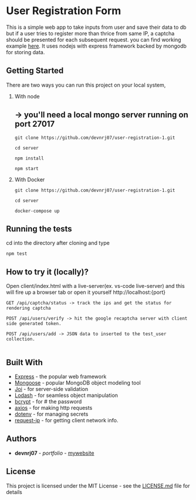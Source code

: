 # User Registration Form

This is a simple web app to take inputs from user and save their data to db but 
if a user tries to register more than thrice from same IP, a captcha should be presented for each subsequent request.
you can find working example [here]().
It uses nodejs with express framework backed by mongodb for storing data.

## Getting Started

There are two ways you can run this project on your local system,
1. With node

     -> you'll need a local mongo server running on port 27017
   -
   `git clone https://github.com/devnrj07/user-registration-1.git`

    `cd server`

     `npm install`

     `npm start`
2. With Docker 

    `git clone https://github.com/devnrj07/user-registration-1.git`

    `cd server`

    `docker-compose up`

## Running the tests

cd into the directory after cloning and type

`npm test`


## How to try it (locally)?

Open client/index.html with a live-server(ex. vs-code live-server) and this will fire up a browser tab or open it yourself http://localhost:{port}

```
GET /api/captcha/status -> track the ips and get the status for rendering captcha

POST /api/users/verify -> hit the google recaptcha server with client side generated token.

POST /api/users/add -> JSON data to inserted to the test_user collection.


```

## Built With

* [Express](https://www.npmjs.com/package/express) - the popular web framework
* [Mongoose](https://www.npmjs.com/package/mongoose) - popular MongoDB object modeling tool
* [Joi](https://hapi.dev/) - for server-side validation
* [Lodash](https://lodash.com/) - for seamless object manipulation
* [bcrypt](https://www.npmjs.com/package/bcrypt) - for # the password
* [axios](https://www.npmjs.com/package/axios) - for making http requests 
* [dotenv](https://www.npmjs.com/package/dotenv) - for managing secrets
* [request-ip](https://www.npmjs.com/package/request-ip) - for getting client network info.

## Authors

* **devnrj07** - *portfolio* - [mywebsite]()

## License

This project is licensed under the MIT License - see the [LICENSE.md](LICENSE.md) file for details


